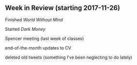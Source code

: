 ## Week in Review (starting 2017-11-26)

Finished _World Without Mind_

Started _Dark Money_

Spencer meeting (last week of classes)

end-of-the-month updates to CV

deleted old tweets (something I've been neglecting to do lately)
